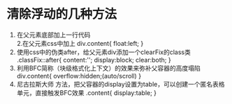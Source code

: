 # 清除浮动的几种方法
1. 在父元素底部加上一行代码 <div style="clear:left"></div>
2.在父元素css中加上
    div.content{
        float:left;
    }
3. 使用css中的伪类after，给父元素div添加一个clearFix的class类
    .classFix::after{
        content:'';
        display:block;
        clear:both;
    }
4. 利用BFC简称（块级格式化上下文）的效果来弥补父容器的高度塌陷
    div.content{
        overflow:hidden;(auto/scroll)
    }
5. 尼古拉斯大师 方法，把父容器的display设置为table，可以创建一个匿名表格单元，直接触发BFC效果
    .content{
        display:table;
    }